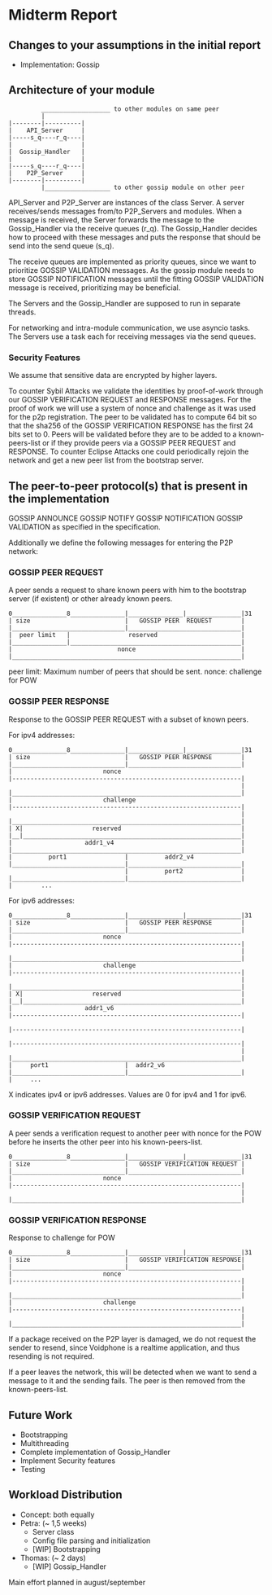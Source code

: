 # Midterm Report

## Changes to your assumptions in the initial report
- Implementation: Gossip

## Architecture of your module
```
         ___________________ to other modules on same peer
         | 
|--------|----------|
|    API_Server     |
|-----s_q----r_q----|
|                   |
|  Gossip_Handler   |
|                   |
|-----s_q----r_q----|
|    P2P_Server     |
|--------|----------|
         |__________________ to other gossip module on other peer

```
API_Server and P2P_Server are instances of the class Server.
A server receives/sends messages from/to P2P_Servers and modules.
When a message is received, the Server forwards the message to the Gossip_Handler via the receive queues (r_q).
The Gossip_Handler decides how to proceed with these messages and puts the response that should be send into the send queue (s_q). 

The receive queues are implemented as priority queues, since we want to prioritize GOSSIP VALIDATION messages. As the gossip module needs to store GOSSIP NOTIFICATION messages until the fitting GOSSIP VALIDATION message is received, prioritizing may be beneficial.

The Servers and the Gossip_Handler are supposed to run in separate threads.

For networking and intra-module communication, we use asyncio tasks. The Servers use a task each for receiving messages via the send queues.

### Security Features
We assume that sensitive data are encrypted by higher layers.

To counter Sybil Attacks we validate the identities by proof-of-work through our GOSSIP VERIFICATION REQUEST and RESPONSE messages. For the proof of work we will use a system of nonce and challenge as it was used for the p2p registration. The peer to be validated has to compute 64 bit so that the sha256 of the GOSSIP VERIFICATION RESPONSE has the first 24 bits set to 0. Peers will be validated before they are to be added to a known-peers-list or if they provide peers via a GOSSIP PEER REQUEST and RESPONSE.
To counter Eclipse Attacks one could periodically rejoin the network and get a new peer list from the bootstrap server.


## The peer-to-peer protocol(s) that is present in the implementation

GOSSIP ANNOUNCE
GOSSIP NOTIFY 
GOSSIP NOTIFICATION
GOSSIP VALIDATION
as specified in the specification.

Additionally we define the following messages for entering the P2P network:

### GOSSIP PEER REQUEST
A peer sends a request to share known peers with him to the bootstrap server (if existent) or other already known peers.

```
0_______________8_______________|_______________|_______________|31
| size                          |   GOSSIP PEER  REQUEST        |
|_______________________________|_______________________________|
|  peer limit   |                reserved                       | 
|_______________|_______________________________________________|
|                             nonce                             |
|_______________________________________________________________|

```
peer limit: Maximum number of peers that should be sent.
nonce: challenge for POW

### GOSSIP PEER RESPONSE
Response to the GOSSIP PEER REQUEST with a subset of known peers.

For ipv4 addresses:

```
0_______________8_______________|_______________|_______________|31
| size                          |   GOSSIP PEER RESPONSE        |
|_______________________________|_______________________________|
|                         nonce                                 
|---------------------------------------------------------------|
                                                                |
|_______________________________________________________________|
|                         challenge                             
|---------------------------------------------------------------|
                                                                |
|_______________________________________________________________|
| X|                   reserved                                 |
|__|____________________________________________________________|
|                    addr1_v4                                   |
|_______________________________________________________________|
|          port1                |          addr2_v4             
|_______________________________|_______________________________|
                                |          port2                |
|_______________________________|_______________________________|
|        ...  

```
For ipv6 addresses:

```
0_______________8_______________|_______________|_______________|31
| size                          |   GOSSIP PEER RESPONSE        |
|_______________________________|_______________________________|
|                         nonce                                 
|---------------------------------------------------------------|
                                                                |
|_______________________________________________________________|
|                         challenge                             
|---------------------------------------------------------------|
                                                                |
|_______________________________________________________________|
| X|                   reserved                                 |
|__|____________________________________________________________|
|                    addr1_v6                                   
|---------------------------------------------------------------|

|---------------------------------------------------------------|

|---------------------------------------------------------------|
                                                                |
|_______________________________________________________________|
|     port1                     |  addr2_v6
|_______________________________|_______________________________|
|     ...

```
X indicates ipv4 or ipv6 addresses. Values are 0 for ipv4 and 1 for ipv6.

### GOSSIP VERIFICATION REQUEST
A peer sends a verification request to another peer with nonce for the POW before he inserts the other peer into his known-peers-list.

```
0_______________8_______________|_______________|_______________|31
| size                          |   GOSSIP VERIFICATION REQUEST |
|_______________________________|_______________________________|
|                         nonce                                 
|---------------------------------------------------------------|
                                                                |
|_______________________________________________________________|

```

### GOSSIP VERIFICATION RESPONSE
Response to challenge for POW

```
0_______________8_______________|_______________|_______________|31
| size                          |   GOSSIP VERIFICATION RESPONSE|
|_______________________________|_______________________________|
|                         nonce                                 
|---------------------------------------------------------------|
                                                                |
|_______________________________________________________________|
|                         challenge                             
|---------------------------------------------------------------|
                                                                |
|_______________________________________________________________|

```

If a package received on the P2P layer is damaged, we do not request the sender to resend, since 
Voidphone is a realtime application, and thus resending is not required.

If a peer leaves the network, this will be detected when we want to send a message to it and the sending 
fails. The peer is then removed from the known-peers-list.

## Future Work
- Bootstrapping
- Multithreading
- Complete implementation of Gossip_Handler
- Implement Security features
- Testing

## Workload Distribution
- Concept: both equally
- Petra: (~ 1,5 weeks)
  - Server class
  - Config file parsing and initialization
  - [WIP] Bootstrapping
- Thomas: (~ 2 days)
  - [WIP] Gossip_Handler

Main effort planned in august/september
